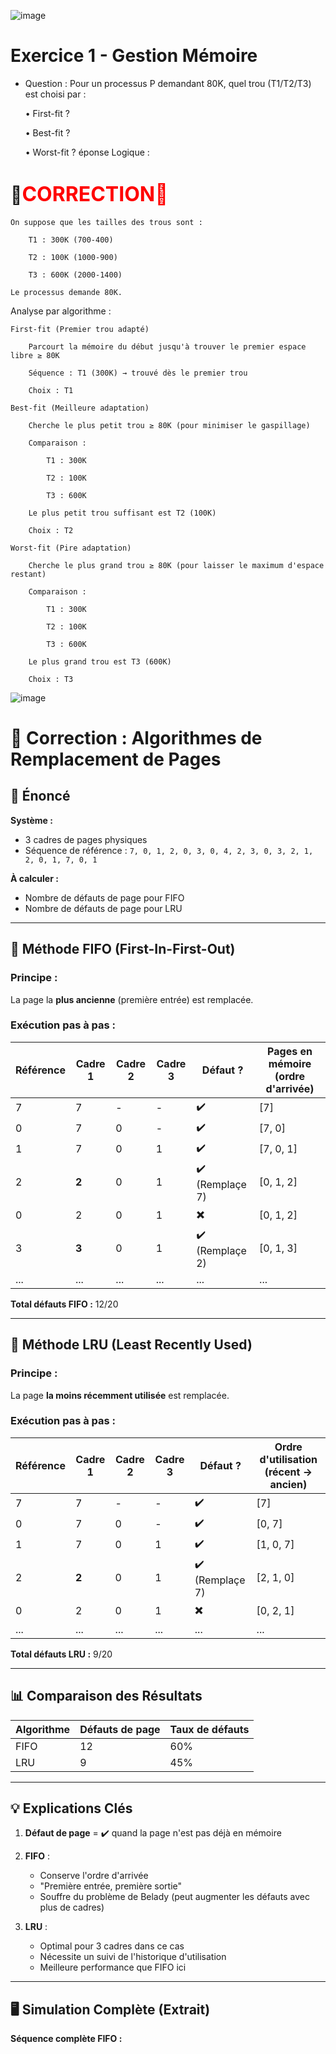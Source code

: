 ![image](https://github.com/user-attachments/assets/d47ea656-6405-4bd3-bee1-8e82171f5132)
# Exercice 1 - Gestion Mémoire
- Question : Pour un processus P demandant 80K, quel trou (T1/T2/T3) est choisi par :
  
  • First-fit ?
  
  • Best-fit ?
  
  • Worst-fit ?
  éponse Logique :

# 🔴<span style="color:red; font-size:32px">CORRECTION🔴</span>

    On suppose que les tailles des trous sont :

        T1 : 300K (700-400)

        T2 : 100K (1000-900)

        T3 : 600K (2000-1400)

    Le processus demande 80K.

Analyse par algorithme :

    First-fit (Premier trou adapté)

        Parcourt la mémoire du début jusqu'à trouver le premier espace libre ≥ 80K

        Séquence : T1 (300K) → trouvé dès le premier trou

        Choix : T1

    Best-fit (Meilleure adaptation)

        Cherche le plus petit trou ≥ 80K (pour minimiser le gaspillage)

        Comparaison :

            T1 : 300K

            T2 : 100K

            T3 : 600K

        Le plus petit trou suffisant est T2 (100K)

        Choix : T2

    Worst-fit (Pire adaptation)

        Cherche le plus grand trou ≥ 80K (pour laisser le maximum d'espace restant)

        Comparaison :

            T1 : 300K

            T2 : 100K

            T3 : 600K

        Le plus grand trou est T3 (600K)

        Choix : T3


  ![image](https://github.com/user-attachments/assets/8b89e9c9-4d7c-48cb-a455-beb342a793c3)
# 🧠 Correction : Algorithmes de Remplacement de Pages

## 📌 Énoncé
**Système :**
- 3 cadres de pages physiques
- Séquence de référence : `7, 0, 1, 2, 0, 3, 0, 4, 2, 3, 0, 3, 2, 1, 2, 0, 1, 7, 0, 1`

**À calculer :**
- Nombre de défauts de page pour FIFO
- Nombre de défauts de page pour LRU

---

## 🔄 Méthode FIFO (First-In-First-Out)

### Principe :
La page la **plus ancienne** (première entrée) est remplacée.

### Exécution pas à pas :

| Référence | Cadre 1 | Cadre 2 | Cadre 3 | Défaut ? | Pages en mémoire (ordre d'arrivée) |
|-----------|---------|---------|---------|----------|------------------------------------|
| 7         | 7       | -       | -       | ✔️       | [7]                                |
| 0         | 7       | 0       | -       | ✔️       | [7, 0]                             |
| 1         | 7       | 0       | 1       | ✔️       | [7, 0, 1]                          |
| 2         | **2**   | 0       | 1       | ✔️ (Remplaçe 7) | [0, 1, 2]                     |
| 0         | 2       | 0       | 1       | ✖️       | [0, 1, 2]                          |
| 3         | **3**   | 0       | 1       | ✔️ (Remplaçe 2) | [0, 1, 3]                     |
| ...       | ...     | ...     | ...     | ...      | ...                                |

**Total défauts FIFO :** 12/20

---

## 🔄 Méthode LRU (Least Recently Used)

### Principe :
La page **la moins récemment utilisée** est remplacée.

### Exécution pas à pas :

| Référence | Cadre 1 | Cadre 2 | Cadre 3 | Défaut ? | Ordre d'utilisation (récent → ancien) |
|-----------|---------|---------|---------|----------|----------------------------------------|
| 7         | 7       | -       | -       | ✔️       | [7]                                    |
| 0         | 7       | 0       | -       | ✔️       | [0, 7]                                 |
| 1         | 7       | 0       | 1       | ✔️       | [1, 0, 7]                              |
| 2         | **2**   | 0       | 1       | ✔️ (Remplaçe 7) | [2, 1, 0]                         |
| 0         | 2       | 0       | 1       | ✖️       | [0, 2, 1]                              |
| ...       | ...     | ...     | ...     | ...      | ...                                    |

**Total défauts LRU :** 9/20

---

## 📊 Comparaison des Résultats

| Algorithme | Défauts de page | Taux de défauts |
|------------|-----------------|-----------------|
| FIFO       | 12              | 60%             |
| LRU        | 9               | 45%             |

---

## 💡 Explications Clés

1. **Défaut de page** = ✔️ quand la page n'est pas déjà en mémoire
2. **FIFO** :
   - Conserve l'ordre d'arrivée
   - "Première entrée, première sortie"
   - Souffre du problème de Belady (peut augmenter les défauts avec plus de cadres)

3. **LRU** :
   - Optimal pour 3 cadres dans ce cas
   - Nécessite un suivi de l'historique d'utilisation
   - Meilleure performance que FIFO ici

---

## 🖥️ Simulation Complète (Extrait)

**Séquence complète FIFO :**






  
